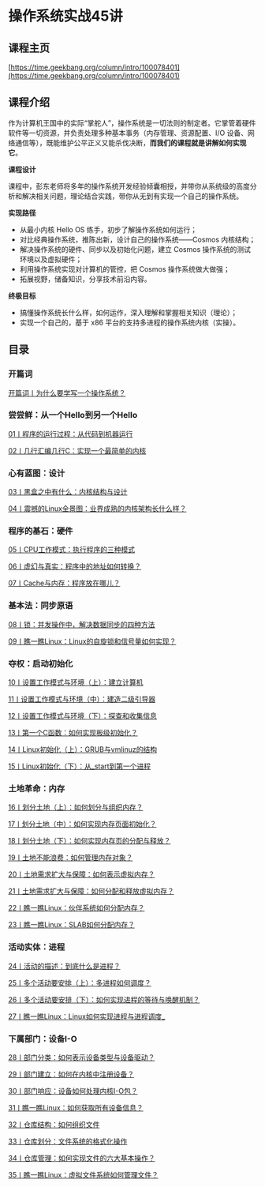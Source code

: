 # 操作系统实战45讲

## 课程主页

[https://time.geekbang.org/column/intro/100078401](https://time.geekbang.org/column/intro/100078401)

## 课程介绍

作为计算机王国中的实际“掌舵人”，操作系统是一切法则的制定者。它掌管着硬件软件等一切资源，并负责处理多种基本事务（内存管理、资源配置、I/O 设备、网络通信等），既能维护公平正义又能杀伐决断，**而我们的课程就是讲解如何实现它**。

**课程设计**

课程中，彭东老师将多年的操作系统开发经验倾囊相授，并带你从系统级的高度分析和解决相关问题，理论结合实践，带你从无到有实现一个自己的操作系统。

**实现路径**

- 从最小内核 Hello OS 练手，初步了解操作系统如何运行；
- 对比经典操作系统，推陈出新，设计自己的操作系统——Cosmos 内核结构；
- 解决操作系统的硬件、同步以及初始化问题，建立 Cosmos 操作系统的测试环境以及虚拟硬件；
- 利用操作系统实现对计算机的管控，把 Cosmos 操作系统做大做强；
- 拓展视野，储备知识，分享技术前沿内容。

**终极目标**

- 搞懂操作系统长什么样，如何运作，深入理解和掌握相关知识（理论）；
- 实现一个自己的，基于 x86 平台的支持多进程的操作系统内核（实操）。

## 目录

### 开篇词

[开篇词丨为什么要学写一个操作系统？](/notes/计算机基础/操作系统/操作系统实战45讲/开篇词/为什么要学写一个操作系统？)

### 尝尝鲜：从一个Hello到另一个Hello

[01丨程序的运行过程：从代码到机器运行](/notes/计算机基础/操作系统/操作系统实战45讲/尝尝鲜：从一个Hello到另一个Hello/程序的运行过程：从代码到机器运行)

[02丨几行汇编几行C：实现一个最简单的内核](/notes/计算机基础/操作系统/操作系统实战45讲/尝尝鲜：从一个Hello到另一个Hello/几行汇编几行C：实现一个最简单的内核)

### 心有蓝图：设计

[03丨黑盒之中有什么：内核结构与设计](/notes/计算机基础/操作系统/操作系统实战45讲/心有蓝图：设计/黑盒之中有什么：内核结构与设计)

[04丨震撼的Linux全景图：业界成熟的内核架构长什么样？](/notes/计算机基础/操作系统/操作系统实战45讲/心有蓝图：设计/震撼的Linux全景图：业界成熟的内核架构长什么样？)

### 程序的基石：硬件

[05丨CPU工作模式：执行程序的三种模式](/notes/计算机基础/操作系统/操作系统实战45讲/程序的基石：硬件/CPU工作模式：执行程序的三种模式)

[06丨虚幻与真实：程序中的地址如何转换？](/notes/计算机基础/操作系统/操作系统实战45讲/程序的基石：硬件/虚幻与真实：程序中的地址如何转换？)

[07丨Cache与内存：程序放在哪儿？](/notes/计算机基础/操作系统/操作系统实战45讲/程序的基石：硬件/Cache与内存：程序放在哪儿？)

### 基本法：同步原语

[08丨锁：并发操作中，解决数据同步的四种方法](/notes/计算机基础/操作系统/操作系统实战45讲/基本法：同步原语/锁：并发操作中，解决数据同步的四种方法)

[09丨瞧一瞧Linux：Linux的自旋锁和信号量如何实现？](/notes/计算机基础/操作系统/操作系统实战45讲/基本法：同步原语/瞧一瞧Linux：Linux的自旋锁和信号量如何实现？)

### 夺权：启动初始化

[10丨设置工作模式与环境（上）：建立计算机](/notes/计算机基础/操作系统/操作系统实战45讲/夺权：启动初始化/设置工作模式与环境（上）：建立计算机)

[11丨设置工作模式与环境（中）：建造二级引导器](/notes/计算机基础/操作系统/操作系统实战45讲/夺权：启动初始化/设置工作模式与环境（中）：建造二级引导器)

[12丨设置工作模式与环境（下）：探查和收集信息](/notes/计算机基础/操作系统/操作系统实战45讲/夺权：启动初始化/设置工作模式与环境（下）：探查和收集信息)

[13丨第一个C函数：如何实现板级初始化？](/notes/计算机基础/操作系统/操作系统实战45讲/夺权：启动初始化/第一个C函数：如何实现板级初始化？)

[14丨Linux初始化（上）：GRUB与vmlinuz的结构](/notes/计算机基础/操作系统/操作系统实战45讲/夺权：启动初始化/Linux初始化（上）：GRUB与vmlinuz的结构)

[15丨Linux初始化（下）：从_start到第一个进程](/notes/计算机基础/操作系统/操作系统实战45讲/夺权：启动初始化/Linux初始化（下）：从_start到第一个进程)

### 土地革命：内存

[16丨划分土地（上）：如何划分与组织内存？](/notes/计算机基础/操作系统/操作系统实战45讲/土地革命：内存/划分土地（上）：如何划分与组织内存？)

[17丨划分土地（中）：如何实现内存页面初始化？](/notes/计算机基础/操作系统/操作系统实战45讲/土地革命：内存/划分土地（中）：如何实现内存页面初始化？)

[18丨划分土地（下）：如何实现内存页的分配与释放？](/notes/计算机基础/操作系统/操作系统实战45讲/土地革命：内存/划分土地（下）：如何实现内存页的分配与释放？)

[19丨土地不能浪费：如何管理内存对象？](/notes/计算机基础/操作系统/操作系统实战45讲/土地革命：内存/土地不能浪费：如何管理内存对象？)

[20丨土地需求扩大与保障：如何表示虚拟内存？](/notes/计算机基础/操作系统/操作系统实战45讲/土地革命：内存/土地需求扩大与保障：如何表示虚拟内存？)

[21丨土地需求扩大与保障：如何分配和释放虚拟内存？](/notes/计算机基础/操作系统/操作系统实战45讲/土地革命：内存/土地需求扩大与保障：如何分配和释放虚拟内存？)

[22丨瞧一瞧Linux：伙伴系统如何分配内存？](/notes/计算机基础/操作系统/操作系统实战45讲/土地革命：内存/瞧一瞧Linux：伙伴系统如何分配内存？)

[23丨瞧一瞧Linux：SLAB如何分配内存？](/notes/计算机基础/操作系统/操作系统实战45讲/土地革命：内存/瞧一瞧Linux：SLAB如何分配内存？)

### 活动实体：进程

[24丨活动的描述：到底什么是进程？](/notes/计算机基础/操作系统/操作系统实战45讲/活动实体：进程/活动的描述：到底什么是进程？)

[25丨多个活动要安排（上）：多进程如何调度？](/notes/计算机基础/操作系统/操作系统实战45讲/活动实体：进程/多个活动要安排（上）：多进程如何调度？)

[26丨多个活动要安排（下）：如何实现进程的等待与唤醒机制？](/notes/计算机基础/操作系统/操作系统实战45讲/活动实体：进程/多个活动要安排（下）：如何实现进程的等待与唤醒机制？)

[27丨瞧一瞧Linux：Linux如何实现进程与进程调度_](/notes/计算机基础/操作系统/操作系统实战45讲/活动实体：进程/瞧一瞧Linux：Linux如何实现进程与进程调度_)

### 下属部门：设备I-O

[28丨部门分类：如何表示设备类型与设备驱动？](/notes/计算机基础/操作系统/操作系统实战45讲/下属部门：设备I-O/部门分类：如何表示设备类型与设备驱动？)

[29丨部门建立：如何在内核中注册设备？](/notes/计算机基础/操作系统/操作系统实战45讲/下属部门：设备I-O/部门建立：如何在内核中注册设备？)

[30丨部门响应：设备如何处理内核I-O包？](/notes/计算机基础/操作系统/操作系统实战45讲/下属部门：设备I-O/部门响应：设备如何处理内核I_O包？)

[31丨瞧一瞧Linux：如何获取所有设备信息？](/notes/计算机基础/操作系统/操作系统实战45讲/下属部门：设备I-O/瞧一瞧Linux：如何获取所有设备信息？)

[32丨仓库结构：如何组织文件](/notes/计算机基础/操作系统/操作系统实战45讲/下属部门：设备I-O/仓库结构：如何组织文件_)

[33丨仓库划分：文件系统的格式化操作](/notes/计算机基础/操作系统/操作系统实战45讲/下属部门：设备I-O/仓库划分：文件系统的格式化操作)

[34丨仓库管理：如何实现文件的六大基本操作？](/notes/计算机基础/操作系统/操作系统实战45讲/下属部门：设备I-O/仓库管理：如何实现文件的六大基本操作？)

[35丨瞧一瞧Linux：虚拟文件系统如何管理文件？](/notes/计算机基础/操作系统/操作系统实战45讲/下属部门：设备I-O/瞧一瞧Linux：虚拟文件系统如何管理文件？)